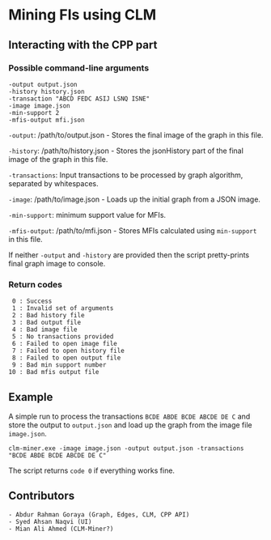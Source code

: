 # Mining FIs using CLM

## Interacting with the CPP part
### Possible command-line arguments
```text
-output output.json
-history history.json
-transaction "ABCD FEDC ASIJ LSNQ ISNE"
-image image.json
-min-support 2
-mfis-output mfi.json
```
`-output`: /path/to/output.json - Stores the final image of the graph in this file.

`-history`: /path/to/history.json - Stores the jsonHistory part of the final image of the graph in this file.

`-transactions`: Input transactions to be processed by graph algorithm, separated by whitespaces.

`-image`: /path/to/image.json - Loads up the initial graph from a JSON image.

`-min-support`: minimum support value for MFIs.

`-mfis-output`: /path/to/mfi.json - Stores MFIs calculated using `min-support` in this file.

If neither `-output` and `-history` are provided then the script pretty-prints final graph image to console.

### Return codes
```text
 0 : Success
 1 : Invalid set of arguments
 2 : Bad history file
 3 : Bad output file
 4 : Bad image file
 5 : No transactions provided
 6 : Failed to open image file
 7 : Failed to open history file
 8 : Failed to open output file
 9 : Bad min support number
10 : Bad mfis output file
```

## Example
A simple run to process the transactions `BCDE ABDE BCDE ABCDE DE C` and store the output to `output.json` and load up the graph from the image file `image.json`.
```text
clm-miner.exe -image image.json -output output.json -transactions "BCDE ABDE BCDE ABCDE DE C"
```
The script returns `code 0` if everything works fine.

## Contributors
```text
- Abdur Rahman Goraya (Graph, Edges, CLM, CPP API)
- Syed Ahsan Naqvi (UI)
- Mian Ali Ahmed (CLM-Miner?)
```